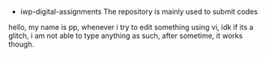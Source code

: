 - iwp-digital-assignments The repository is mainly used to submit codes


hello, my name is pp, whenever i try to edit something using vi, idk if its a glitch, i am not able to type anything as such, 
after sometime, it works though.

